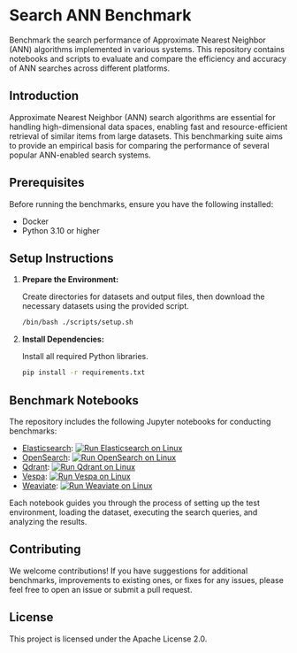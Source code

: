 # Search ANN Benchmark

Benchmark the search performance of Approximate Nearest Neighbor (ANN) algorithms implemented in various systems.
This repository contains notebooks and scripts to evaluate and compare the efficiency and accuracy of ANN searches across different platforms.

## Introduction

Approximate Nearest Neighbor (ANN) search algorithms are essential for handling high-dimensional data spaces, enabling fast and resource-efficient retrieval of similar items from large datasets.
This benchmarking suite aims to provide an empirical basis for comparing the performance of several popular ANN-enabled search systems.

## Prerequisites

Before running the benchmarks, ensure you have the following installed:

- Docker
- Python 3.10 or higher

## Setup Instructions

1. **Prepare the Environment:**

    Create directories for datasets and output files, then download the necessary datasets using the provided script.

    ```bash
    /bin/bash ./scripts/setup.sh
    ```

2. **Install Dependencies:**

    Install all required Python libraries.

    ```bash
    pip install -r requirements.txt
    ```

## Benchmark Notebooks

The repository includes the following Jupyter notebooks for conducting benchmarks:

- [Elasticsearch](run-elasticsearch.ipynb): [![Run Elasticsearch on Linux](https://github.com/marevol/search-ann-benchmark/actions/workflows/run-elasticsearch-linux.yml/badge.svg)](https://github.com/marevol/search-ann-benchmark/actions/workflows/run-elasticsearch-linux.yml)
- [OpenSearch](run-opensearch.ipynb): [![Run OpenSearch on Linux](https://github.com/marevol/search-ann-benchmark/actions/workflows/run-opensearch-linux.yml/badge.svg)](https://github.com/marevol/search-ann-benchmark/actions/workflows/run-opensearch-linux.yml)
- [Qdrant](run-qdrant.ipynb): [![Run Qdrant on Linux](https://github.com/marevol/search-ann-benchmark/actions/workflows/run-qdrant-linux.yml/badge.svg)](https://github.com/marevol/search-ann-benchmark/actions/workflows/run-qdrant-linux.yml)
- [Vespa](run-vespa.ipynb): [![Run Vespa on Linux](https://github.com/marevol/search-ann-benchmark/actions/workflows/run-vespa-linux.yml/badge.svg)](https://github.com/marevol/search-ann-benchmark/actions/workflows/run-vespa-linux.yml)
- [Weaviate](run-weaviate.ipynb): [![Run Weaviate on Linux](https://github.com/marevol/search-ann-benchmark/actions/workflows/run-weaviate-linux.yml/badge.svg)](https://github.com/marevol/search-ann-benchmark/actions/workflows/run-weaviate-linux.yml)

Each notebook guides you through the process of setting up the test environment, loading the dataset, executing the search queries, and analyzing the results.

## Contributing

We welcome contributions!
If you have suggestions for additional benchmarks, improvements to existing ones, or fixes for any issues, please feel free to open an issue or submit a pull request.

## License

This project is licensed under the Apache License 2.0.

